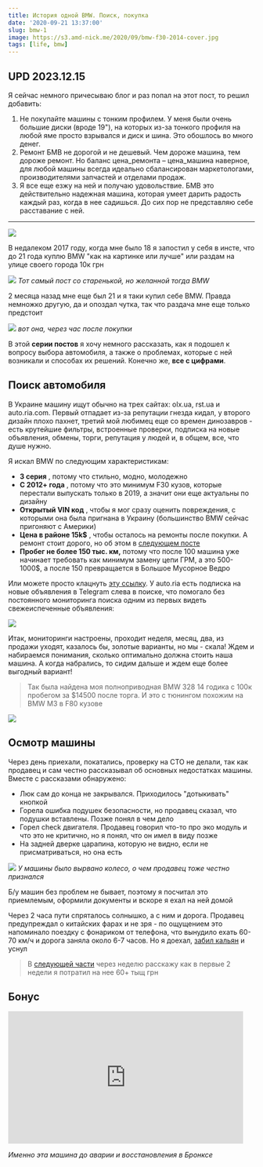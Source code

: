 ```yaml
---
title: История одной BMW. Поиск, покупка
date: '2020-09-21 13:37:00'
slug: bmw-1
image: https://s3.amd-nick.me/2020/09/bmw-f30-2014-cover.jpg
tags: [life, bmw]
---
```


## UPD 2023.12.15

Я сейчас немного причесываю блог и раз попал на этот пост, то решил добавить:

1. Не покупайте машины с тонким профилем. У меня были очень большие диски (вроде 19"), на которых из-за тонкого профиля на любой яме просто взрывался и диск и шина. Это обошлось во много денег.
2. Ремонт БМВ не дорогой и не дешевый. Чем дороже машина, тем дороже ремонт. Но баланс цена_ремонта – цена_машина наверное, для любой машины всегда идеально сбалансирован маркетологами, производителями запчастей и отделами продаж.
3. Я все еще езжу на ней и получаю удовольствие. БМВ это действительно надежная машина, которая умеет дарить радость каждый раз, когда в нее садишься. До сих пор не представляю себе расставание с ней.

---

![](https://s3.amd-nick.me/2020/09/bmw-f30-2014-cover.jpg)

В недалеком 2017 году, когда мне было 18 я запостил у себя в инсте, что до 21 года куплю BMW "как на картинке или лучше" или раздам на улице своего города 10к грн

<!--truncate-->

![](https://s3.amd-nick.me/2020/08/image.png)
*Тот самый пост со старенькой, но желанной тогда BMW*

2 месяца назад мне еще был 21 и я таки купил себе BMW. Правда немножко другую, да и опоздал чутка, так что раздача мне еще только предстоит

![](https://s3.amd-nick.me/2020/08/image-1.png)
*вот она, через час после покупки*

В этой **серии постов** я хочу немного рассказать, как я подошел к вопросу выбора автомобиля, а также о проблемах, которые с ней возникали и способах их решений. Конечно же, **все с цифрами**.

## Поиск автомобиля

В Украине машину ищут обычно на трех сайтах: olx.ua, rst.ua и auto.ria.com. Первый отпадает из-за репутации гнезда кидал, у второго дизайн плохо пахнет, третий мой любимец еще со времен динозавров - есть крутейшие фильтры, встроенные проверки, подписка на новые объявления, обмены, торги, репутация у людей и, в общем, все, что душе нужно.

Я искал BMW по следующим характеристикам:

- **3 серия** , потому что стильно, модно, молодежно
- **С 2012+ года** , потому что это минимум F30 кузов, которые перестали выпускать только в 2019, а значит они еще актуальны по дизайну
- **Открытый VIN код** , чтобы я мог сразу оценить повреждения, с которыми она была пригнана в Украину (большинство BMW сейчас пригоняют с Америки)
- **Цена в районе 15k$** , чтобы осталось на ремонты после покупки. А ремонт стоит дорого, но об этом в [следующем посте](2020-12-01-bmw-2.md)
- **Пробег не более 150 тыс. км,** потому что после 100 машина уже начинает требовать как минимум замену цепи ГРМ, а это 500-1000$, а после 150 превращается в Большое Мусорное Ведро

Или можете просто клацнуть [эту ссылку](https://auto.ria.com/search/?indexName=auto,order_auto,newauto_search&brand.id%5B0%5D=9&model.id%5B0%5D=3219&year%5B0%5D.gte=2012&categories.main.id=1&price.USD.lte=15500&abroad.not=0&custom.not=1&body.id%5B0%5D=3&body.id%5B1%5D=7&body.id%5B2%5D=6&credit=0&confiscated=0&spareParts=0&mileage.lte=150&sort%5B0%5D.order=dates.created.desc&dates.sold.not=0000-00-00%2000:00:00&size=100). У auto.ria есть подписка на новые объявления в Telegram слева в поиске, что помогало без постоянного мониторинга поиска одним из первых видеть свежеиспеченные объявления:

![](https://s3.amd-nick.me/2020/08/image-2.png)

Итак, мониторинги настроены, проходит неделя, месяц, два, из продажи уходят, казалось бы, золотые варианты, но мы - скала! Ждем и набираемся понимания, сколько оптимально должна стоить наша машина. А когда набрались, то сидим дальше и ждем еще более выгодный вариант!

> Так была найдена моя полноприводная BMW 328 14 годика с 100к пробегом за $14500 после торга. И это с тюнингом похожим на BMW M3 в F80 кузове

![](https://s3.amd-nick.me/2020/08/image-3.png)

## Осмотр машины

Через день приехали, покатались, проверку на СТО не делали, так как продавец и сам честно рассказывал об основных недостатках машины. Вместе с рассказами обнаружено:

- Люк сам до конца не закрывался. Приходилось "дотыкивать" кнопкой
- Горела ошибка подушек безопасности, но продавец сказал, что подушки вставлены. Позже понял в чем дело
- Горел check двигателя. Продавец говорил что-то про эко модуль и что это не критично, но я понял, что он имел в виду позже
- На задней дверке царапина, которую не видно, если не присматриваться, но она есть

![](https://s3.amd-nick.me/2020/08/image-5.png)
*У машины было вырвано колесо, о чем продавец тоже честно признался*

Б/у машин без проблем не бывает, поэтому я посчитал это приемлемым, оформили документы и вскоре я ехал на ней домой

Через 2 часа пути спряталось солнышко, а с ним и дорога. Продавец предупреждал о китайских фарах и не зря - по ощущением это напоминало поездку с фонариком от телефона, что вынудило ехать 60-70 км/ч и дорога заняла около 6-7 часов. Но я доехал, [забил кальян](https://vas3k.club/post/4058/) и уснул

> В [следующей части](2020-12-01-bmw-2.md) через неделю расскажу как в первые 2 недели я потратил на нее 60+ тыщ грн

## Бонус

<iframe width="480" height="270" src="https://www.youtube.com/embed/rJYzXqH_NnM?feature=oembed" frameborder="0" allow="accelerometer; autoplay; clipboard-write; encrypted-media; gyroscope; picture-in-picture" allowfullscreen></iframe>

*Именно эта машина до аварии и восстановления в Бронксе*
